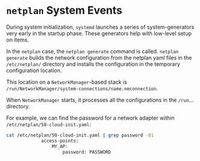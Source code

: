 # `netplan` System Events

During system initialization, `systemd` launches a series of system-generators very early in the startup phase. These generators help with low-level setup on items.

In the `netplan` case, the `netplan generate` command is called. `netplan generate` builds the network configuration from the netplan yaml files in the `/etc/netplan/` directory and installs the configuration in the temporary configuration location.

This location on a `NetworkManager`-based stack is `/run/NetworkManager/system-connections/name.nmconnection`.

When `NetworkManager` starts, it processes all the configurations in the `/run`... directory.

For example, we can find the password for a network adapter within `/etc/netplan/50-cloud-init.yaml`:

```bash
cat /etc/netplan/50-cloud-init.yaml | grep password -B1
             access-points:
                 MY_AP:
                     password: PASSWORD
```
